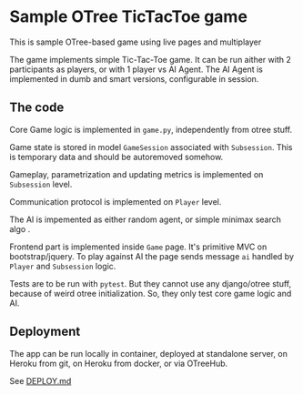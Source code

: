 # Sample OTree TicTacToe game

This is sample OTree-based game using live pages and multiplayer

The game implements simple Tic-Tac-Toe game. It can be run aither with 2 participants as players, or with 1 player vs AI Agent.
The AI Agent is implemented in dumb and smart versions, configurable in session.

## The code

Core Game logic is implemented in `game.py`, independently from otree stuff.

Game state is stored in model `GameSession` associated with `Subsession`. This is temporary data and should be autoremoved somehow.

Gameplay, parametrization and updating metrics is implemented on `Subsession` level.

Communication protocol is implemented on `Player` level.

The AI is impemented as either random agent, or simple minimax search algo .

Frontend part is implemented inside `Game` page. It's primitive MVC on bootstrap/jquery.
To play against AI the page sends message `ai` handled by `Player` and `Subsession` logic.

Tests are to be run with `pytest`. But they cannot use any django/otree stuff, because of weird otree initialization. So, they only test core game logic and AI.


## Deployment

The app can be run locally in container, deployed at standalone server, on Heroku from git, on Heroku from docker, or via OTreeHub.

See [DEPLOY.md](DEPLOY.md)
